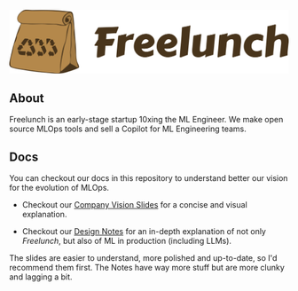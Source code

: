 ![](logo_freelunch_with_name.png)

## About

Freelunch is an early-stage startup 10xing the ML Engineer. We make open source MLOps tools and sell a Copilot for ML Engineering teams.


## Docs

You can checkout our docs in this repository to understand better our vision for the evolution of MLOps.

- Checkout our [Company Vision Slides](https://docs.google.com/presentation/d/1fK-ynj6WEG8cIYW3uvg-boNlKQ8-Oevo/edit?usp=sharing&ouid=103939938195747162766&rtpof=true&sd=true) for a concise and visual explanation.

- Checkout our [Design Notes](design_notes.md) for an in-depth explanation of not only *Freelunch*, but also of ML in production (including LLMs).

The slides are easier to understand, more polished and up-to-date, so I'd recommend them first. The Notes have way more stuff but are more clunky and lagging a bit.


